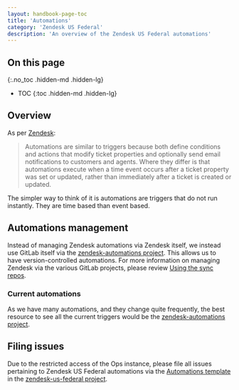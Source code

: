 ```yaml
---
layout: handbook-page-toc
title: 'Automations'
category: 'Zendesk US Federal'
description: 'An overview of the Zendesk US Federal automations'
---
```


## On this page
{:.no_toc .hidden-md .hidden-lg}

- TOC
{:toc .hidden-md .hidden-lg}

## Overview

As per
[Zendesk](https://support.zendesk.com/hc/en-us/articles/203662236-About-automations-and-how-they-work):

> Automations are similar to triggers because both define conditions and actions
> that modify ticket properties and optionally send email notifications to
> customers and agents. Where they differ is that automations execute when a
time event occurs after a ticket property was set or updated, rather than
immediately after a ticket is created or updated.

The simpler way to think of it is automations are triggers that do not run
instantly. They are time based than event based.

## Automations management

Instead of managing Zendesk automations via Zendesk itself, we instead use
GitLab itself via the
[zendesk-automations project](https://ops.gitlab.net/gitlab-com/support/zendesk-us-federal/zendesk-automations).
This allows us to have version-controlled automations. For more information on
managing Zendesk via the various GitLab projects, please review
[Using the sync repos](sync_repos.html).

### Current automations

As we have many automations, and they change quite frequently, the best resource
to see all the current triggers would be the
[zendesk-automations project](https://ops.gitlab.net/gitlab-com/support/zendesk-us-federal/zendesk-automations).


## Filing issues

Due to the restricted access of the Ops instance, please file all issues
pertaining to Zendesk US Federal automations via the
[Automations template](https://gitlab.com/gitlab-com/support/support-ops/zendesk-us-federal/-/issues/new?issuable_template=Automations)
in the
[zendesk-us-federal project](https://gitlab.com/gitlab-com/support/support-ops/zendesk-us-federal).
